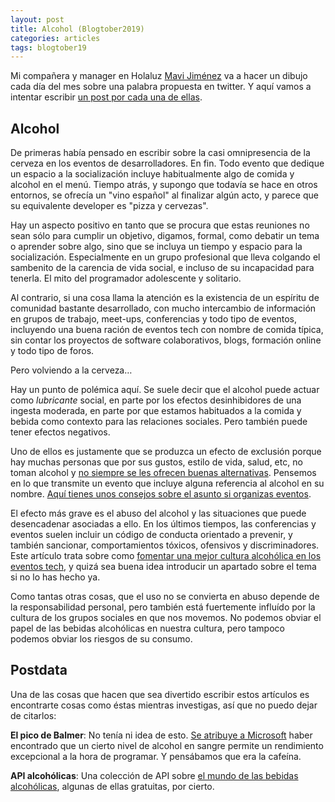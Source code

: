 ```yaml
---
layout: post
title: Alcohol (Blogtober2019)
categories: articles
tags: blogtober19
---
```


Mi compañera y manager en Holaluz [Mavi Jiménez](https://twitter.com/Linkita) va a hacer un dibujo cada día del mes sobre una palabra propuesta en twitter. Y aquí vamos a intentar escribir [un post por cada una de ellas](https://franiglesias.github.io/blogtober19-status/).



## Alcohol

De primeras había pensado en escribir sobre la casi omnipresencia de la cerveza en los eventos de desarrolladores. En fin. Todo evento que dedique un espacio a la socialización incluye habitualmente algo de comida y alcohol en el menú. Tiempo atrás, y supongo que todavía se hace en otros entornos, se ofrecía un "vino español" al finalizar algún acto, y parece que su equivalente developer es "pizza y cervezas".

Hay un aspecto positivo en tanto que se procura que estas reuniones no sean sólo para cumplir un objetivo, digamos, formal, como debatir un tema o aprender sobre algo, sino que se incluya un tiempo y espacio para la socialización. Especialmente en un grupo profesional que lleva colgando el sambenito de la carencia de vida social, e incluso de su incapacidad para tenerla. El mito del programador adolescente y solitario.

Al contrario, si una cosa llama la atención es la existencia de un espíritu de comunidad bastante desarrollado, con mucho intercambio de información en grupos de trabajo, meet-ups, conferencias y todo tipo de eventos, incluyendo una buena ración de eventos tech con nombre de comida típica, sin contar los proyectos de software colaborativos, blogs, formación online y todo tipo de foros.

Pero volviendo a la cerveza…

Hay un punto de polémica aquí. Se suele decir que el alcohol puede actuar como *lubricante* social, en parte por los efectos desinhibidores de una ingesta moderada, en parte por que estamos habituados a la comida y bebida como contexto para las relaciones sociales. Pero también puede tener efectos negativos.

Uno de ellos es justamente que se produzca un efecto de exclusión porque hay muchas personas que por sus gustos, estilo de vida, salud, etc, no toman alcohol y [no siempre se les ofrecen buenas alternativas](https://alistapart.com/column/does-our-industry-have-a-drinking-problem/). Pensemos en lo que transmite un evento que incluye alguna referencia al alcohol en su nombre. [Aquí tienes unos consejos sobre el asunto si organizas eventos](https://modelviewculture.com/pieces/alcohol-and-inclusivity-planning-tech-events-with-non-alcoholic-options).

El efecto más grave es el abuso del alcohol y las situaciones que puede desencadenar asociadas a ello. En los últimos tiempos, las conferencias y eventos suelen incluir un código de conducta orientado a prevenir, y también sancionar, comportamientos tóxicos, ofensivos y discriminadores. Este artículo trata sobre como [fomentar una mejor cultura alcohólica en los eventos tech](https://medium.com/@mxsash/how-to-build-a-better-alcohol-culture-at-your-tech-conferences-and-events-9e1cce7179c0), y quizá sea buena idea introducir un apartado sobre el tema si no lo has hecho ya.

Como tantas otras cosas, que el uso no se convierta en abuso depende de la responsabilidad personal, pero también está fuertemente influído por la cultura de los grupos sociales en que nos movemos. No podemos obviar el papel de las bebidas alcohólicas en nuestra cultura, pero tampoco podemos obviar los riesgos de su consumo.

## Postdata

Una de las cosas que hacen que sea divertido escribir estos artículos es encontrarte cosas como éstas mientras investigas, así que no puedo dejar de citarlos:

**El pico de Balmer**: No tenía ni idea de esto. [Se atribuye a Microsoft](https://www.loopeando.com/se-programa-mejor-borracho-el-ballmer-peak/) haber encontrado que un cierto nivel de alcohol en sangre permite un rendimiento excepcional a la hora de programar. Y pensábamos que era la cafeína.

**API alcohólicas**: Una colección de API sobre [el mundo de las bebidas alcohólicas](https://rapidapi.com/blog/best-beer-wine-alcohol-api/), algunas de ellas gratuitas, por cierto.


